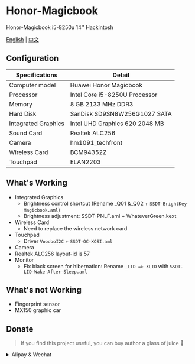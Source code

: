 # Honor-Magicbook
Honor-Magicbook i5-8250u 14'' Hackintosh

[English](README.md) | [中文](README_CN.md)

## Configuration

| Specifications | Detail                                                  |
| ------------------- | ------------------------------------------- |
| Computer model      | Huawei Honor Magicbook      |
| Processor           | Intel Core i5-8250U Processor     |
| Memory              | 8 GB 2133 MHz DDR3              |
| Hard Disk           | SanDisk SD9SN8W256G1027 SATA    |
| Integrated Graphics | Intel UHD Graphics 620 2048 MB                     |
| Sound Card          | Realtek ALC256           |
| Camera          | hm1091_techfront          |
| Wireless Card       | BCM94352Z                        |
| Touchpad | ELAN2203 |


## What's Working

- Integrated Graphics 
    - Brightness control shortcut (Rename _Q01 &_Q02 + `SSDT-BrightKey-Magicbook.aml`)
    - Brightness adjustment: SSDT-PNLF.aml + WhateverGreen.kext
- Wireless Card
    - Need to replace the wireless network card
- Touchpad
    - Driver `VoodooI2C` + `SSDT-OC-XOSI.aml`
- Camera
- Realtek ALC256 layout-id is 57
- Monitor
    - Fix black screen for hibernation: Rename `_LID => XLID` with `SSDT-LID-Wake-After-Sleep.aml`
  

## What's not Working

- Fingerprint sensor
- MX150 graphic car

## Donate

> If you find this project useful, you can buy author a glass of juice 🍹

<details>
  <summary>Alipay & Wechat</summary>
    
  <img src="https://cdn.lhjmmc.cn/alipay.jpg" width="300px"  />
  <img src="https://cdn.lhjmmc.cn/wx.jpg" width="350px" />
</details>
